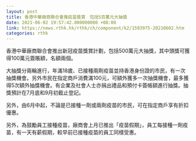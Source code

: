 ```yaml
---
layout: post
title: 香港中華廠商聯合會推疫苗獎賞　包括5百萬元大抽獎
date: 2021-06-02 19:57:42.000000000 +08:00
link: https://news.rthk.hk/rthk/ch/component/k2/1593975-20210602.htm
categories: rthk
---
```


香港中華廠商聯合會推出新冠疫苗獎賞計劃，包括500萬元大抽獎，其中頭獎可獲得100萬元簽賬額，名額兩個。

大抽獎分兩輪進行，年滿18歲、已接種兩劑疫苗並持香港身份證的市民，有一次抽獎機會。另外市民在指定商戶消費滿100元，可額外獲多一次抽獎機會，最多獲得5次額外抽獎機會。有企業及社會人士亦捐出禮品和預付卡簽帳額進行抽獎。抽獎預計在7月底和9月初截止登記。

另外，由6月中起，不論是已接種一劑或兩劑疫苗的市民，可在指定商戶享有折扣優惠。

另外，為鼓勵員工接種疫苗，廠商會上月已推出「疫苗假期」，員工每接種一劑疫苗，有一天有薪假期，較早前已接種疫苗的員工同樣受惠。
